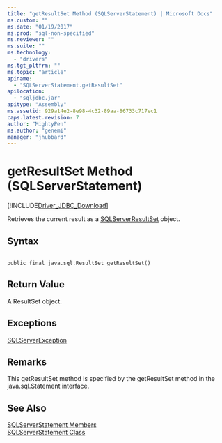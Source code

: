 ```yaml
---
title: "getResultSet Method (SQLServerStatement) | Microsoft Docs"
ms.custom: ""
ms.date: "01/19/2017"
ms.prod: "sql-non-specified"
ms.reviewer: ""
ms.suite: ""
ms.technology: 
  - "drivers"
ms.tgt_pltfrm: ""
ms.topic: "article"
apiname: 
  - "SQLServerStatement.getResultSet"
apilocation: 
  - "sqljdbc.jar"
apitype: "Assembly"
ms.assetid: 929a14e2-8e98-4c32-89aa-86733c717ec1
caps.latest.revision: 7
author: "MightyPen"
ms.author: "genemi"
manager: "jhubbard"
---
```

# getResultSet Method (SQLServerStatement)
[!INCLUDE[Driver_JDBC_Download](../../../includes/driver_jdbc_download.md)]

  Retrieves the current result as a [SQLServerResultSet](../../../connect/jdbc/reference/sqlserverresultset-class.md) object.  
  
## Syntax  
  
```  
  
public final java.sql.ResultSet getResultSet()  
```  
  
## Return Value  
 A ResultSet object.  
  
## Exceptions  
 [SQLServerException](../../../connect/jdbc/reference/sqlserverexception-class.md)  
  
## Remarks  
 This getResultSet method is specified by the getResultSet method in the java.sql.Statement interface.  
  
## See Also  
 [SQLServerStatement Members](../../../connect/jdbc/reference/sqlserverstatement-members.md)   
 [SQLServerStatement Class](../../../connect/jdbc/reference/sqlserverstatement-class.md)  
  
  